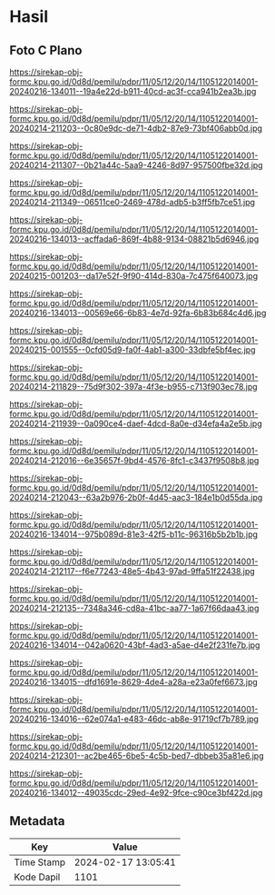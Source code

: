 # Hasil

## Foto C Plano

https://sirekap-obj-formc.kpu.go.id/0d8d/pemilu/pdpr/11/05/12/20/14/1105122014001-20240216-134011--19a4e22d-b911-40cd-ac3f-cca941b2ea3b.jpg

https://sirekap-obj-formc.kpu.go.id/0d8d/pemilu/pdpr/11/05/12/20/14/1105122014001-20240214-211203--0c80e9dc-de71-4db2-87e9-73bf406abb0d.jpg

https://sirekap-obj-formc.kpu.go.id/0d8d/pemilu/pdpr/11/05/12/20/14/1105122014001-20240214-211307--0b21a44c-5aa9-4246-8d97-957500fbe32d.jpg

https://sirekap-obj-formc.kpu.go.id/0d8d/pemilu/pdpr/11/05/12/20/14/1105122014001-20240214-211349--06511ce0-2469-478d-adb5-b3ff5fb7ce51.jpg

https://sirekap-obj-formc.kpu.go.id/0d8d/pemilu/pdpr/11/05/12/20/14/1105122014001-20240216-134013--acffada6-869f-4b88-9134-08821b5d6946.jpg

https://sirekap-obj-formc.kpu.go.id/0d8d/pemilu/pdpr/11/05/12/20/14/1105122014001-20240215-001203--da17e52f-9f90-414d-830a-7c475f640073.jpg

https://sirekap-obj-formc.kpu.go.id/0d8d/pemilu/pdpr/11/05/12/20/14/1105122014001-20240216-134013--00569e66-6b83-4e7d-92fa-6b83b684c4d6.jpg

https://sirekap-obj-formc.kpu.go.id/0d8d/pemilu/pdpr/11/05/12/20/14/1105122014001-20240215-001555--0cfd05d9-fa0f-4ab1-a300-33dbfe5bf4ec.jpg

https://sirekap-obj-formc.kpu.go.id/0d8d/pemilu/pdpr/11/05/12/20/14/1105122014001-20240214-211829--75d9f302-397a-4f3e-b955-c713f903ec78.jpg

https://sirekap-obj-formc.kpu.go.id/0d8d/pemilu/pdpr/11/05/12/20/14/1105122014001-20240214-211939--0a090ce4-daef-4dcd-8a0e-d34efa4a2e5b.jpg

https://sirekap-obj-formc.kpu.go.id/0d8d/pemilu/pdpr/11/05/12/20/14/1105122014001-20240214-212016--6e35657f-9bd4-4576-8fc1-c3437f9508b8.jpg

https://sirekap-obj-formc.kpu.go.id/0d8d/pemilu/pdpr/11/05/12/20/14/1105122014001-20240214-212043--63a2b976-2b0f-4d45-aac3-184e1b0d55da.jpg

https://sirekap-obj-formc.kpu.go.id/0d8d/pemilu/pdpr/11/05/12/20/14/1105122014001-20240216-134014--975b089d-81e3-42f5-b11c-96316b5b2b1b.jpg

https://sirekap-obj-formc.kpu.go.id/0d8d/pemilu/pdpr/11/05/12/20/14/1105122014001-20240214-212117--f6e77243-48e5-4b43-97ad-9ffa51f22438.jpg

https://sirekap-obj-formc.kpu.go.id/0d8d/pemilu/pdpr/11/05/12/20/14/1105122014001-20240214-212135--7348a346-cd8a-41bc-aa77-1a67f66daa43.jpg

https://sirekap-obj-formc.kpu.go.id/0d8d/pemilu/pdpr/11/05/12/20/14/1105122014001-20240216-134014--042a0620-43bf-4ad3-a5ae-d4e2f231fe7b.jpg

https://sirekap-obj-formc.kpu.go.id/0d8d/pemilu/pdpr/11/05/12/20/14/1105122014001-20240216-134015--dfd1691e-8629-4de4-a28a-e23a0fef6673.jpg

https://sirekap-obj-formc.kpu.go.id/0d8d/pemilu/pdpr/11/05/12/20/14/1105122014001-20240216-134016--62e074a1-e483-46dc-ab8e-91719cf7b789.jpg

https://sirekap-obj-formc.kpu.go.id/0d8d/pemilu/pdpr/11/05/12/20/14/1105122014001-20240214-212301--ac2be465-6be5-4c5b-bed7-dbbeb35a81e6.jpg

https://sirekap-obj-formc.kpu.go.id/0d8d/pemilu/pdpr/11/05/12/20/14/1105122014001-20240216-134012--49035cdc-29ed-4e92-9fce-c90ce3bf422d.jpg


## Metadata

| Key        | Value               |
| ---------- | ------------------- |
| Time Stamp | 2024-02-17 13:05:41 |
| Kode Dapil | 1101                |



